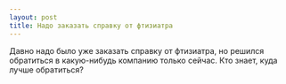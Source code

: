 ```yaml
---
layout: post 
title: Надо заказать справку от фтизиатра 
--- 
```

Давно надо было уже заказать справку от фтизиатра, но решился обратиться в какую-нибудь компанию только сейчас. Кто знает, куда лучше обратиться?